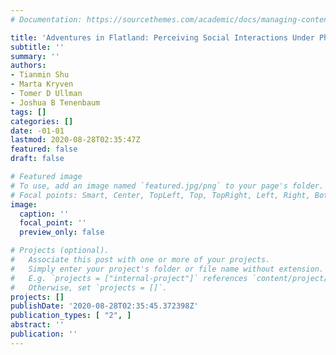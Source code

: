 ```yaml
---
# Documentation: https://sourcethemes.com/academic/docs/managing-content/

title: 'Adventures in Flatland: Perceiving Social Interactions Under Physical Dynamics'
subtitle: ''
summary: ''
authors:
- Tianmin Shu
- Marta Kryven
- Tomer D Ullman
- Joshua B Tenenbaum
tags: []
categories: []
date: -01-01
lastmod: 2020-08-28T02:35:47Z
featured: false
draft: false

# Featured image
# To use, add an image named `featured.jpg/png` to your page's folder.
# Focal points: Smart, Center, TopLeft, Top, TopRight, Left, Right, BottomLeft, Bottom, BottomRight.
image:
  caption: ''
  focal_point: ''
  preview_only: false

# Projects (optional).
#   Associate this post with one or more of your projects.
#   Simply enter your project's folder or file name without extension.
#   E.g. `projects = ["internal-project"]` references `content/project/deep-learning/index.md`.
#   Otherwise, set `projects = []`.
projects: []
publishDate: '2020-08-28T02:35:45.372398Z'
publication_types: [ "2", ]
abstract: ''
publication: ''
---
```

